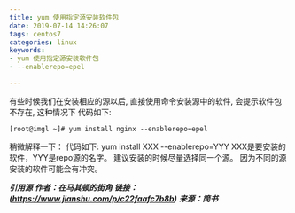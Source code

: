 ```yaml
---
title: yum 使用指定源安装软件包
date: 2019-07-14 14:26:07
tags: centos7
categories: linux
keywords:
- yum 使用指定源安装软件包
- --enablerepo=epel

---
```


有些时候我们在安装相应的源以后, 直接使用命令安装源中的软件, 会提示软件包不存在, 这种情况下
代码如下:

    [root@imgl ~]# yum install nginx --enablerepo=epel

稍微解释一下：
代码如下:
yum install XXX --enablerepo=YYY
XXX是要安装的软件，YYY是repo源的名字。
建议安装的时候尽量选择同一个源。
因为不同的源安装的软件可能会有冲突。

***引用源***
***作者：在马其顿的街角***
***链接：(https://www.jianshu.com/p/c22faafc7b8b)***
***来源：简书***

